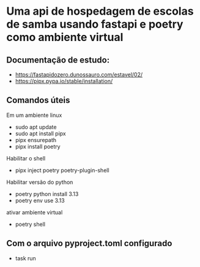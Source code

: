 # Uma api de hospedagem de escolas de samba usando fastapi e poetry como ambiente virtual

## Documentação de estudo:
- https://fastapidozero.dunossauro.com/estavel/02/
- https://pipx.pypa.io/stable/installation/

## Comandos úteis
Em um ambiente linux
- sudo apt update
- sudo apt install pipx
- pipx ensurepath 
- pipx install poetry

Habilitar o shell
- pipx inject poetry poetry-plugin-shell

Habilitar versão do python
- poetry python install 3.13
- poetry env use 3.13

ativar ambiente virtual
- poetry shell


## Com o arquivo pyproject.toml configurado
- task run
